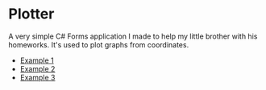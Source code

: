 # Plotter
A very simple C# Forms application I made to help my little brother with his homeworks. It's used to plot graphs from coordinates.

* [Example 1](https://raw.githubusercontent.com/Kidel/Plotter/master/examples/PrtScr%20capture.png)
* [Example 2](https://raw.githubusercontent.com/Kidel/Plotter/master/examples/PrtScr%20capture_2.png)
* [Example 3](https://raw.githubusercontent.com/Kidel/Plotter/master/examples/PrtScr%20capture_3.png)
